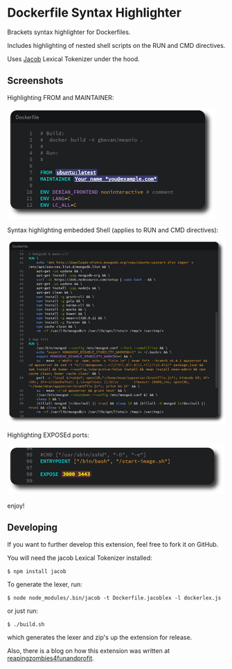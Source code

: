 Dockerfile Syntax Highlighter
=============================

Brackets syntax highlighter for Dockerfiles.

Includes highlighting of nested shell scripts on the RUN and CMD directives.

Uses [Jacob](https://github.com/Canna71/Jacob) Lexical Tokenizer under the hood.

Screenshots
-----------

Highlighting FROM and MAINTAINER:

![FROM MAINTAINER Screenshot](screenshots/from_maintainer.jpg)

Syntax highlighting embedded Shell (applies to RUN and CMD directives):

![RUN Shell Screenshot](screenshots/run_shell.jpg)

Highlighting EXPOSEd ports:

![RUN Shell Screenshot](screenshots/expose_prominence.jpg)

enjoy!

Developing
----------

If you want to further develop this extension, feel free to fork it
on GitHub.

You will need the jacob Lexical Tokenizer installed:

    $ npm install jacob

To generate the lexer, run:

    $ node node_modules/.bin/jacob -t Dockerfile.jacoblex -l dockerlex.js

or just run:

    $ ./build.sh

which generates the lexer and zip's up the extension for release.

Also, there is a blog on how this extension was written at [reapingzombies4funandprofit](http://www.reapingzombies4funandprofit.com/blog/archives/129).
